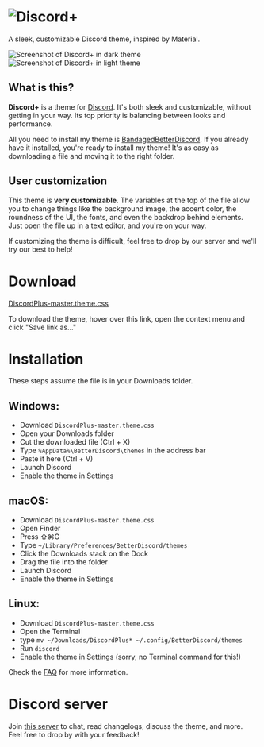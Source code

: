 # ![Discord+](https://github.com/PlusInsta/discord-plus/blob/master/assets/wordmark_black.svg)
A sleek, customizable Discord theme, inspired by Material.

![Screenshot of Discord+ in dark theme](https://i.imgur.com/Czuxyt3.png)
![Screenshot of Discord+ in light theme](https://i.imgur.com/5mhka8H.png)

## What is this?

**Discord+** is a theme for [Discord](https://discord.com). It's both sleek and customizable, without getting in your way. Its top priority is balancing between looks and performance.

All you need to install my theme is [BandagedBetterDiscord](https://github.com/rauenzi/BetterDiscordApp/releases/latest). If you already have it installed, you're ready to install my theme! It's as easy as downloading a file and moving it to the right folder.

## User customization
This theme is **very customizable**.
The variables at the top of the file allow you to change things like the background image, the accent color, the roundness of the UI, the fonts, and even the backdrop behind elements. Just open the file up in a text editor, and you're on your way.

If customizing the theme is difficult, feel free to drop by our server and we'll try our best to help!


# Download
[DiscordPlus-master.theme.css](https://rawgit.com/PlusInsta/discord-plus/master/DiscordPlus-master.theme.css)

To download the theme, hover over this link, open the context menu and click "Save link as..."

# Installation
These steps assume the file is in your Downloads folder.

## **Windows**:
* Download `DiscordPlus-master.theme.css`
* Open your Downloads folder
* Cut the downloaded file (Ctrl + X)
* Type `%AppData%\BetterDiscord\themes` in the address bar
* Paste it here (Ctrl + V)
* Launch Discord
* Enable the theme in Settings

## **macOS**:
* Download `DiscordPlus-master.theme.css`
* Open Finder
* Press ⇧⌘G
* Type `~/Library/Preferences/BetterDiscord/themes`
* Click the Downloads stack on the Dock
* Drag the file into the folder
* Launch Discord
* Enable the theme in Settings

## **Linux**:
* Download `DiscordPlus-master.theme.css`
* Open the Terminal
* type `mv ~/Downloads/DiscordPlus* ~/.config/BetterDiscord/themes`
* Run `discord`
* Enable the theme in Settings (sorry, no Terminal command for this!)

Check the [FAQ](https://github.com/PlusInsta/discord-plus/wiki/FAQ) for more information.
# Discord server
Join [this server](https://discord.gg/2Jwh2nS) to chat, read changelogs, discuss the theme, and more. Feel free to drop by with your feedback!
